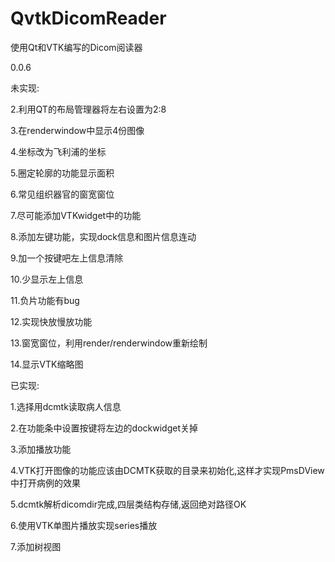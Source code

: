 # QvtkDicomReader

使用Qt和VTK编写的Dicom阅读器

0.0.6

未实现:



2.利用QT的布局管理器将左右设置为2:8

3.在renderwindow中显示4份图像

4.坐标改为飞利浦的坐标

5.圈定轮廓的功能显示面积

6.常见组织器官的窗宽窗位

7.尽可能添加VTKwidget中的功能

8.添加左键功能，实现dock信息和图片信息连动

9.加一个按键吧左上信息清除

10.少显示左上信息

11.负片功能有bug

12.实现快放慢放功能

13.窗宽窗位，利用render/renderwindow重新绘制

14.显示VTK缩略图

已实现:

1.选择用dcmtk读取病人信息

2.在功能条中设置按键将左边的dockwidget关掉

3.添加播放功能

4.VTK打开图像的功能应该由DCMTK获取的目录来初始化,这样才实现PmsDView中打开病例的效果

5.dcmtk解析dicomdir完成,四层类结构存储,返回绝对路径OK

6.使用VTK单图片播放实现series播放

7.添加树视图
